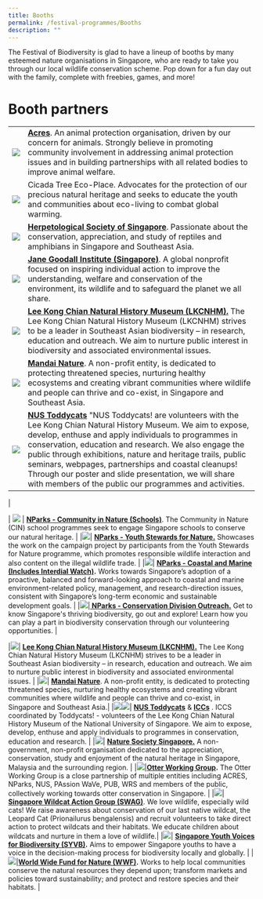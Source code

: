 ```yaml
---
title: Booths
permalink: /festival-programmes/Booths
description: ""
---
```

The Festival of Biodiversity is glad to have a lineup of booths by many esteemed nature organisations in Singapore, who are ready to take you through our local wildlife conservation scheme. Pop down for a fun day out with the family, complete with freebies, games, and more!

# **Booth partners**
|  |  |
| -------- | -------- | 
![](/images/acres.jpeg)| **[Acres](https://acres.org.sg/)**. An animal protection organisation, driven by our concern for animals. Strongly believe in promoting community involvement in addressing animal protection issues and in building partnerships with all related bodies to improve animal welfare.
|![](/images/Logos/cicada.jpg)|Cicada Tree Eco-Place. Advocates for the protection of our precious natural heritage and seeks to educate the youth and communities about eco-living to combat global warming.
|![](/images/Logos/hsslogo.jpg)| **[Herpetological Society of Singapore](https://herpsocsg.com/)**. Passionate about the conservation, appreciation, and study of reptiles and amphibians in Singapore and Southeast Asia.|
|![](/images/Logos/janegoodall.jpg)| **[Jane Goodall Institute (Singapore)](https://janegoodall.org.sg/)**. A global nonprofit focused on inspiring individual action to improve the understanding, welfare and conservation of the environment, its wildlife and to safeguard the planet we all share.|
|![](/images/Logos/LeeKongChianMuseum.png)| **[Lee Kong Chian Natural History Museum (LKCNHM).](https://lkcnhm.nus.edu.sg/)** The Lee Kong Chian Natural History Museum (LKCNHM) strives to be a leader in Southeast Asian biodiversity – in research, education and outreach. We aim to nurture public interest in biodiversity and associated environmental issues.
|![](/images/Logos/mandai-nature.jpg)| **[Mandai Nature](https://www.mandainature.org/en/home.html)**. A non-profit entity, is dedicated to protecting threatened species, nurturing healthy ecosystems and creating vibrant communities where wildlife and people can thrive and co-exist, in Singapore and Southeast Asia.| 
|![](/images/Logos/toddycat.jpg) |**[NUS Toddycats](https://toddycats.wordpress.com/)** "NUS Toddycats! are volunteers with the Lee Kong Chian Natural History Museum. We aim to expose, develop, enthuse and apply individuals to programmes in conservation, education and research. We also engage the public through exhibitions, nature and heritage trails, public seminars, webpages, partnerships and coastal cleanups! Through our poster and slide presentation, we will share with members of the public our programmes and activities.|
|



| ![](/images/Logos/NParks%20Logo%20new%20tagline_colour.png)  |  **[NParks - Community in Nature (Schools)](https://www.nparks.gov.sg/biodiversity/community-in-nature-initiative)**. The Community in Nature (CIN) school programmes seek to engage Singapore schools to conserve our natural heritage.  | 
|![](/images/Logos/NParks%20Logo%20new%20tagline_colour.png)| **[NParks - Youth Stewards for Nature.](https://www.nparks.gov.sg/learning/youthsgnature/youth-stewards-for-nature)** Showcases the work on the campaign project by participants from the Youth Stewards for Nature programme, which promotes responsible wildlife interaction and also content on the illegal wildlife trade. |
|![](/images/Logos/NParks%20Logo%20new%20tagline_colour.png)| **[NParks - Coastal and Marine (Includes Interdial Watch)](https://www.nparks.gov.sg/biodiversity/our-ecosystems/coastal-and-marine/intertidal).** Works towards Singapore’s adoption of a proactive, balanced and forward-looking approach to coastal and marine environment-related policy, management, and research-direction issues, consistent with Singapore’s long-term economic and sustainable development goals.  |
|![](/images/Logos/NParks%20Logo%20new%20tagline_colour.png)|**[ NParks - Conservation Division Outreach.](https://www.nparks.gov.sg/biodiversity/our-national-plan-for-conservation)** Get to know Singapore's thriving biodiversity, go out and explore! Learn how you can play a part in biodiversity conservation through our volunteering opportunities. |

|![](/images/Logos/LeeKongChianMuseum.png)| **[Lee Kong Chian Natural History Museum (LKCNHM).](https://lkcnhm.nus.edu.sg/)** The Lee Kong Chian Natural History Museum (LKCNHM) strives to be a leader in Southeast Asian biodiversity – in research, education and outreach. We aim to nurture public interest in biodiversity and associated environmental issues. |
|![](/images/Logos/mandai-nature.jpg)| **[Mandai Nature](https://www.mandainature.org/en/home.html)**. A non-profit entity, is dedicated to protecting threatened species, nurturing healthy ecosystems and creating vibrant communities where wildlife and people can thrive and co-exist, in Singapore and Southeast Asia.|
|![](/images/Logos/toddycat.jpg)![](/images/Logos/iccslogo.jpg)| **[NUS Toddycats](https://toddycats.wordpress.com/)** & **[ICCs](http://coastalcleanup.nus.edu.sg/index.html)** . ICCS coordinated by Toddycats! - volunteers of the Lee Kong Chian Natural History Museum of the National University of Singapore. We aim to expose, develop, enthuse and apply individuals to programmes in conservation, education and research.  |
|![](/images/Logos/nsslogo.jpg)| **[Nature Society Singapore.](https://www.nss.org.sg/)** A non-government, non-profit organisation dedicated to the appreciation, conservation, study and enjoyment of the natural heritage in Singapore, Malaysia and the surrounding region. |
|![](/images/Logos/otterwatch.jpg)|**[Otter Working Group](https://www.facebook.com/OtterWatch/posts/introducing-singapores-otter-working-group/1127515683987645/).** The Otter Working Group is a close partnership of multiple entities including ACRES, NParks, NUS, PAssion WaVe, PUB, WRS and members of the public, collectively working towards otter conservation in Singapore. |
|![](/images/Logos/swag.png)| **[Singapore Wildcat Action Group (SWAG)](https://www.swagcat.org/)**. We love wildlife, especially wild cats! We raise awareness about conservation of our last native wildcat, the Leopard Cat (Prionailurus bengalensis) and recruit volunteers to take direct action to protect wildcats and their habitats. We educate children about wildcats and nurture in them a love of wildlife.|
|![](/images/Logos/syvb-logo.png)| **[Singapore Youth Voices for Biodiversity (SYVB)](https://sgyouthvoicesbiod.wordpress.com/).** Aims to empower Singapore youths to have a voice in the decision-making process for biodiversity locally and globally.  |
|![](/images/Logos/wwfsg.jpg)|**[World Wide Fund for Nature (WWF)](https://www.worldwildlife.org/).** Works to help local communities conserve the natural resources they depend upon; transform markets and policies toward sustainability; and protect and restore species and their habitats. |